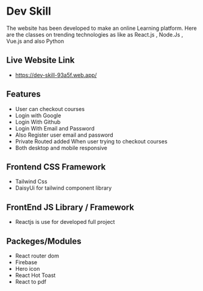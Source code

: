 # Dev Skill 

The website has been developed to make an online Learning platform. 
Here are the classes on trending technologies as like as React.js , Node.Js , Vue.js and also Python

## Live Website Link

- https://dev-skill-93a5f.web.app/

## Features

- User can checkout courses
- Login with Google 
- Login With Github
- Login With Email and Password
- Also Register user email and password 
- Private Routed added When user trying to checkout courses
- Both desktop and mobile responsive 

## Frontend CSS Framework
- Tailwind Css
- DaisyUi for tailwind component library

## FrontEnd JS Library / Framework 
- Reactjs is use for developed full project 

## Packeges/Modules
- React router dom
- Firebase 
- Hero icon 
- React Hot Toast
- React to pdf
